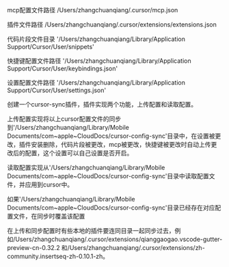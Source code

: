 
mcp配置文件路径
/Users/zhangchuanqiang/.cursor/mcp.json

插件文件路径
/Users/zhangchuanqiang/.cursor/extensions/extensions.json

代码片段文件目录
'/Users/zhangchuanqiang/Library/Application Support/Cursor/User/snippets'

快捷键配置文件路径
'/Users/zhangchuanqiang/Library/Application Support/Cursor/User/keybindings.json'

设置配置文件路径
'/Users/zhangchuanqiang/Library/Application Support/Cursor/User/settings.json'


创建一个cursor-sync插件，插件实现两个功能，上传配置和读取配置。

上传配置实现将以上cursor配置文件的同步到'/Users/zhangchuanqiang/Library/Mobile Documents/com~apple~CloudDocs/cursor-config-sync'目录中，在设置被更改，插件安装删除，代码片段被更改，mcp被更改，快捷键被更改时自动上传更改后的配置，这个设置可以自己设置是否开启。

读取配置实现从'/Users/zhangchuanqiang/Library/Mobile Documents/com~apple~CloudDocs/cursor-config-sync'目录中读取配置文件，并应用到cursor中。

如果'/Users/zhangchuanqiang/Library/Mobile Documents/com~apple~CloudDocs/cursor-config-sync'目录已经存在对应配置文件，在同步时覆盖该配置

在上传和同步配置时有些本地的插件要连同目录一起同步过去，例如/Users/zhangchuanqiang/.cursor/extensions/qianggaogao.vscode-gutter-preview-cn-0.32.2 和/Users/zhangchuanqiang/.cursor/extensions/zh-community.insertseq-zh-0.10.1-zh。